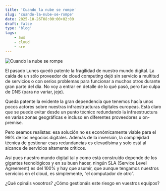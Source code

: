 ```yaml
---
title: 'Cuando la nube se rompe'
slug: 'cuando-la-nube-se-rompe'
date: 2025-10-26T08:00:00+02:00
draft: false
type: 'blog'
tags: 
    - aws
    - cloud
    - sre
---
```


![](/images/blog/20251026-cuando-la-nube-se-rompe.jpeg "Cuando la nube se rompe")

El pasado Lunes quedó patente la fragilidad de nuestro mundo digital. La caída de un sólo proveedor de cloud computing 
dejó sin servicio a multitud de servicios o con serios problemas para funcionar a muchos otros durante gran parte del día.
No voy a entrar en detalle de lo qué pasó, pero fue culpa de DNS (para no variar, jeje).

Queda patente la evidente la gran dependencia que tenemos hacía unos pocos actores sobre nuestras infraestructuras
digitales europeas. Está claro que se puede evitar desde un punto técnico redundando la infraestructura en varias zonas 
geográficas e incluso en diferentes proveedores u on-premise. 

Pero seamos realistas: esa solución no es económicamente viable para el 99% de los negocios digitales. 
Además de la inversión, la complejidad técnica de gestionar esas redundancias es elevadísima y solo está al alcance de servicios altamente críticos.

Así pues nuestro mundo digital tal y como está construído depende de los gigantes tecnológicos y en su buen hacer, 
ningún SLA (Service Level Agreement) es del 100% y hay que asumir, que aunque tengamos nuestros servicios en el cloud, 
es simplemente, “el computador de otro”.

¿Qué opináis vosotros? ¿Cómo gestionáis este riesgo en vuestros equipos?
